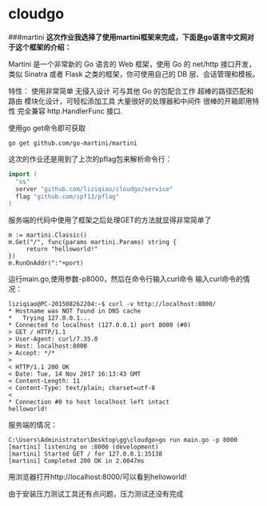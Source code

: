 # cloudgo

###martini
**这次作业我选择了使用martini框架来完成，下面是go语言中文网对于这个框架的介绍：**

Martini 是一个非常新的 Go 语言的 Web 框架，使用 Go 的 net/http 接口开发，类似 Sinatra 或者 Flask 之类的框架，你可使用自己的 DB 层、会话管理和模板。

特性：
使用非常简单
无侵入设计
可与其他 Go 的包配合工作
超棒的路径匹配和路由
模块化设计，可轻松添加工具
大量很好的处理器和中间件
很棒的开箱即用特性
完全兼容 http.HandlerFunc 接口.

使用go get命令即可获取
``` 
go get github.com/go-martini/martini
```
这次的作业还是用到了上次的pflag包来解析命令行：
``` go
import (
  "os"
  server "github.com/liziqiao/cloudgo/service"
  flag "github.com/spf13/pflag"
)
```
服务端的代码中使用了框架之后处理GET的方法就显得非常简单了
```
m := martini.Classic()
m.Get("/", func(params martini.Params) string {
     return "helloworld!"
})
m.RunOnAddr(":"+port)
```

运行main.go,使用参数-p8000，然后在命令行输入curl命令
输入curl命令的情况：
```
liziqiao@PC-201508262204:~$ curl -v http://localhost:8000/
* Hostname was NOT found in DNS cache
*   Trying 127.0.0.1...
* Connected to localhost (127.0.0.1) port 8000 (#0)
> GET / HTTP/1.1
> User-Agent: curl/7.35.0
> Host: localhost:8000
> Accept: */*
>
< HTTP/1.1 200 OK
< Date: Tue, 14 Nov 2017 16:13:43 GMT
< Content-Length: 11
< Content-Type: text/plain; charset=utf-8
<
* Connection #0 to host localhost left intact
helloworld!
```
服务端的情况：
```
C:\Users\Administrator\Desktop\gg\cloudgo>go run main.go -p 8000
[martini] listening on :8000 (development)
[martini] Started GET / for 127.0.0.1:35138
[martini] Completed 200 OK in 2.0047ms
```
用浏览器打开http://localhost:8000/可以看到helloworld!

由于安装压力测试工具还有点问题，压力测试还没有完成

